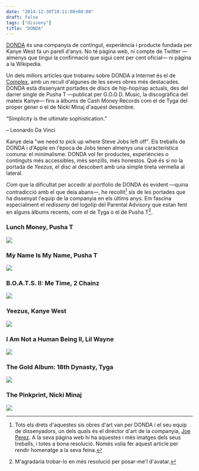 ```yaml
---
date: "2014-12-30T18:11:00+00:00"
draft: false
tags: ["disseny"]
title: "DONDA"
---
```

[DONDA](http://www.vibe.com/article/kanye-west-has-dream-inside-creative-agency-donda) és una companyia de contingut, experiència i producte fundada per Kanye West fa un parell d'anys. No té pàgina web, ni compte de Twitter —almenys que tingui la confirmació que sigui cent per cent oficial— ni pàgina a la Wikipedia.

<!-- more -->

Un dels millors articles que trobareu sobre DONDA a Internet és el de [Complex](http://www.complex.com/style/2013/06/kanye-west-and-donda-projects/), amb un recull d'algunes de les seves obres més destacades. DONDA està dissenyant portades de discs de hip-hop/rap actuals, des del darrer single de Pusha T —publicat per G.O.O.D. Music, la discogràfica del mateix Kanye— fins a àlbums de Cash Money Records com el de Tyga del proper gener o el de Nicki Minaj d'aquest desembre. 

<p class="pQuote">“Simplicity is the ultimate sophistication.”</p>
<p class="pRight">– Leonardo Da Vinci</p>

Kanye deia "we need to pick up where Steve Jobs left off". Els treballs de DONDA i d'Apple en l'època de Jobs tenen almenys una característica comuna: el minimalisme. DONDA vol fer productes, experiències o continguts més accessibles, més senzills, més honestos. Què és si no la portada de *Yeezus*, el disc al descobert amb una simple tireta vermella al lateral. 

Com que la dificultat per accedir al portfolio de DONDA és evident —quina contradicció amb el que deia abans—, he recollit[^1] sis de les portades que ha dissenyat l'equip de la companyia en els últims anys. Em fascina especialment el *redisseny* del logotip del Parental Advisory que estan fent en alguns àlbums recents, com el de Tyga o el de Pusha T[^2].

### Lunch Money, Pusha T
<img class="pImageFull" src="http://i.imgur.com/As9I5dQ.jpg" />

### My Name Is My Name, Pusha T
<img class="pImageFull" src="http://i.imgur.com/pOPY8JJ.jpg" />

### B.O.A.T.S. II: Me Time, 2 Chainz
<img class="pImageFull" src="http://i.imgur.com/AclM89u.jpg" />

### Yeezus, Kanye West
<img class="pImageFull" src="http://i.imgur.com/XASwcmV.jpg" />

### I Am Not a Human Being II, Lil Wayne
<img class="pImageFull" src="http://i.imgur.com/C7dfhoK.jpg" />

### The Gold Album: 18th Dynasty, Tyga
<img class="pImageFull" src="http://i.imgur.com/eAscBd3.jpg" />

### The Pinkprint, Nicki Minaj
<img class="pImageFull" src="http://i.imgur.com/XI55VJz.jpg" />

[^1]: Tots els drets d'aquestes sis obres d'art van per DONDA i el seu equip de dissenyadors, un dels quals és el director d'art de la companyia, [Joe Perez](http://www.joerperez.com/). A la seva pàgina web hi ha aquestes i més imatges dels seus treballs, i totes a bona resolució. Només volia fer aquest article per rendir homenatge a la seva feina.

[^2]: M'agradaria trobar-lo en més resolució per posar-me'l d'avatar.
